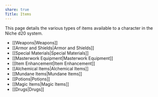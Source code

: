```yaml
---
share: true
Title: Items
---
```

This page details the various types of items available to a character in the Niche d20 system.

- [[Weapons|Weapons]]
- [[Armor and Shields|Armor and Shields]]
- [[Special Materials|Special Materials]]
- [[Masterwork Equipment|Masterwork Equipment]]
- [[Item Enhancement|Item Enhancement]]
- [[Alchemical Items|Alchemical Items]]
- [[Mundane Items|Mundane Items]]
- [[Potions|Potions]]
- [[Magic Items|Magic Items]]
- [[Drugs|Drugs]]